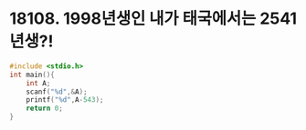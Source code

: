 # 18108. 1998년생인 내가 태국에서는 2541년생?!

```c++
#include <stdio.h>
int main(){
    int A;
    scanf("%d",&A);
    printf("%d",A-543);
    return 0;
}
```
